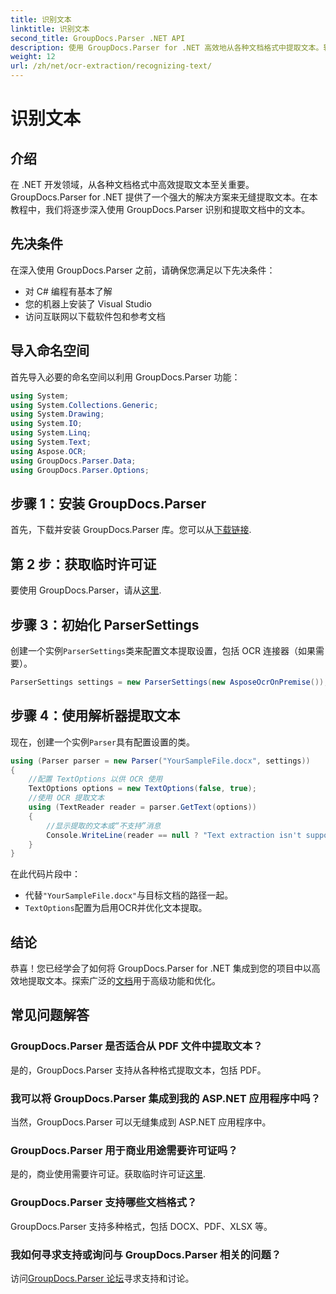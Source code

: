 ```yaml
---
title: 识别文本
linktitle: 识别文本
second_title: GroupDocs.Parser .NET API
description: 使用 GroupDocs.Parser for .NET 高效地从各种文档格式中提取文本。轻松集成，OCR 功能强大。
weight: 12
url: /zh/net/ocr-extraction/recognizing-text/
---
```


# 识别文本

## 介绍
在 .NET 开发领域，从各种文档格式中高效提取文本至关重要。GroupDocs.Parser for .NET 提供了一个强大的解决方案来无缝提取文本。在本教程中，我们将逐步深入使用 GroupDocs.Parser 识别和提取文档中的文本。
## 先决条件
在深入使用 GroupDocs.Parser 之前，请确保您满足以下先决条件：
- 对 C# 编程有基本了解
- 您的机器上安装了 Visual Studio
- 访问互联网以下载软件包和参考文档

## 导入命名空间
首先导入必要的命名空间以利用 GroupDocs.Parser 功能：
```csharp
using System;
using System.Collections.Generic;
using System.Drawing;
using System.IO;
using System.Linq;
using System.Text;
using Aspose.OCR;
using GroupDocs.Parser.Data;
using GroupDocs.Parser.Options;
```
## 步骤 1：安装 GroupDocs.Parser
首先，下载并安装 GroupDocs.Parser 库。您可以从[下载链接](https://releases.groupdocs.com/parser/net/).
## 第 2 步：获取临时许可证
要使用 GroupDocs.Parser，请从[这里](https://purchase.groupdocs.com/temporary-license/).
## 步骤 3：初始化 ParserSettings
创建一个实例`ParserSettings`类来配置文本提取设置，包括 OCR 连接器（如果需要）。
```csharp
ParserSettings settings = new ParserSettings(new AsposeOcrOnPremise());
```
## 步骤 4：使用解析器提取文本
现在，创建一个实例`Parser`具有配置设置的类。
```csharp
using (Parser parser = new Parser("YourSampleFile.docx", settings))
{
    //配置 TextOptions 以供 OCR 使用
    TextOptions options = new TextOptions(false, true);
    //使用 OCR 提取文本
    using (TextReader reader = parser.GetText(options))
    {
        //显示提取的文本或“不支持”消息
        Console.WriteLine(reader == null ? "Text extraction isn't supported" : reader.ReadToEnd());
    }
}
```
在此代码片段中：
- 代替`"YourSampleFile.docx"`与目标文档的路径一起。
- `TextOptions`配置为启用OCR并优化文本提取。

## 结论
恭喜！您已经学会了如何将 GroupDocs.Parser for .NET 集成到您的项目中以高效地提取文本。探索广泛的[文档](https://tutorials.groupdocs.com/parser/net/)用于高级功能和优化。

## 常见问题解答
### GroupDocs.Parser 是否适合从 PDF 文件中提取文本？
是的，GroupDocs.Parser 支持从各种格式提取文本，包括 PDF。
### 我可以将 GroupDocs.Parser 集成到我的 ASP.NET 应用程序中吗？
当然，GroupDocs.Parser 可以无缝集成到 ASP.NET 应用程序中。
### GroupDocs.Parser 用于商业用途需要许可证吗？
是的，商业使用需要许可证。获取临时许可证[这里](https://purchase.groupdocs.com/temporary-license/).
### GroupDocs.Parser 支持哪些文档格式？
GroupDocs.Parser 支持多种格式，包括 DOCX、PDF、XLSX 等。
### 我如何寻求支持或询问与 GroupDocs.Parser 相关的问题？
访问[GroupDocs.Parser 论坛](https://forum.groupdocs.com/c/parser/17)寻求支持和讨论。